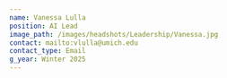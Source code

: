 ```yaml
---
name: Vanessa Lulla
position: AI Lead
image_path: /images/headshots/Leadership/Vanessa.jpg
contact: mailto:vlulla@umich.edu
contact_type: Email
g_year: Winter 2025
---
```

